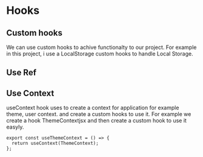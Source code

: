 
# Hooks

## Custom hooks
We can use custom hooks to achive functionalty to our project. For example in this project, i use a LocalStorage custom hooks to handle Local Storage. 

## Use Ref 

## Use Context

useContext hook uses to create a context for application for example theme, user context.
and create a custom hooks to use it. 
For example we create a hook ThemeContextjsx and then create a custom hook to use it easyly.
```
export const useThemeContext = () => {
  return useContext(ThemeContext);
};
```
